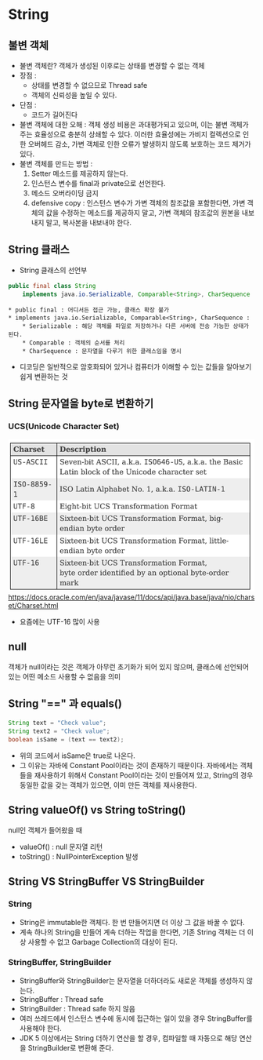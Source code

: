 # String
## 불변 객체
* 불변 객체란? 객체가 생성된 이후로는 상태를 변경할 수 없는 객체
* 장점 : 
    * 상태를 변경할 수 없으므로 Thread safe
    * 객체의 신뢰성을 높일 수 있다.
* 단점 :
    * 코드가 길어진다
* 불변 객체에 대한 오해 : 객체 생성 비용은 과대평가되고 있으며, 이는 불변 객체가 주는 효율성으로 충분히 상쇄할 수 있다. 이러한 효율성에는 가비지 컬렉션으로 인한 오버헤드 감소, 가변 객체로 인한 오류가 발생하지 않도록 보호하는 코드 제거가 있다.
* 불변 객체를 만드는 방법 : 
    1. Setter 메소드를 제공하지 않는다.
    2. 인스턴스 변수를 final과 private으로 선언한다.
    3. 메소드 오버라이딩 금지
    4. defensive copy : 인스턴스 변수가 가변 객체의 참조값을 포함한다면, 가변 객체의 값을 수정하는 메소드를 제공하지 말고, 가변 객체의 참조값의 원본을 내보내지 말고, 복사본을 내보내야 한다.

## String 클래스
* String 클래스의 선언부
```java
public final class String
    implements java.io.Serializable, Comparable<String>, CharSequence
```
    * public final : 어디서든 접근 가능, 클래스 확장 불가
    * implements java.io.Serializable, Comparable<String>, CharSequence :
        * Serializable : 해당 객체를 파일로 저장하거나 다른 서버에 전송 가능한 상태가 된다.
        * Comparable : 객체의 순서를 처리
        * CharSequence : 문자열을 다루기 위한 클래스임을 명시
* 디코딩은 일반적으로 암호화되어 있거나 컴퓨터가 이해할 수 있는 값들을 알아보기 쉽게 변환하는 것

## String 문자열을 byte로 변환하기
### UCS(Unicode Character Set)
![Alt text](image/image.png)
https://docs.oracle.com/en/java/javase/11/docs/api/java.base/java/nio/charset/Charset.html
* 요즘에는 UTF-16 많이 사용

## null
객체가 null이라는 것은 객체가 아무런 초기화가 되어 있지 않으며, 클래스에 선언되어 있는 어떤 메소드 사용할 수 없음을 의미

## String "==" 과 equals()
```java
String text = "Check value";
String text2 = "Check value";
boolean isSame = (text == text2);
```
* 위의 코드에서 isSame은 true로 나온다.
* 그 이유는 자바에 Constant Pool이라는 것이 존재하기 때문이다. 자바에서는 객체들을 재사용하기 위해서 Constant Pool이라는 것이 만들어져 있고, String의 경우 동일한 값을 갖는 객체가 있으면, 이미 만든 객체를 재사용한다.

## String valueOf() vs String toString()
null인 객체가 들어왔을 때
* valueOf() : null 문자열 리턴 
* toString() : NullPointerException 발생

## String VS StringBuffer VS StringBuilder
### String
* String은 immutable한 객체다. 한 번 만들어지면 더 이상 그 값을 바꿀 수 없다.
* 계속 하나의 String을 만들어 계속 더하는 작업을 한다면, 기존 String 객체는 더 이상 사용할 수 없고 Garbage Collection의 대상이 된다.
### StringBuffer, StringBuilder
* StringBuffer와 StringBuilder는 문자열을 더하더라도 새로운 객체를 생성하지 않는다.
* StringBuffer : Thread safe
* StringBuilder : Thread safe 하지 않음
* 여러 쓰레드에서 인스턴스 변수에 동시에 접근하는 일이 있을 경우 StringBuffer를 사용해야 한다.
* JDK 5 이상에서는 String 더하기 연산을 할 경우, 컴파일할 때 자동으로 해당 연산을 StringBuilder로 변환해 준다.

